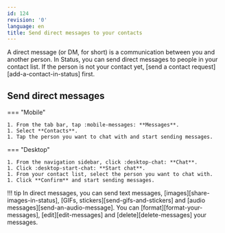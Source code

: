 ```yaml
---
id: 124
revision: '0'
language: en
title: Send direct messages to your contacts
---
```


A direct message (or DM, for short) is a communication between you and another person. In Status, you can send direct messages to people in your contact list. If the person is not your contact yet, [send a contact request][add-a-contact-in-status] first.

## Send direct messages

=== "Mobile"

    1. From the tab bar, tap :mobile-messages: **Messages**.
    1. Select **Contacts**.
    1. Tap the person you want to chat with and start sending messages.

=== "Desktop"

    1. From the navigation sidebar, click :desktop-chat: **Chat**.
    1. Click :desktop-start-chat: **Start chat**.
    1. From your contact list, select the person you want to chat with.
    1. Click **Confirm** and start sending messages.

!!! tip
In direct messages, you can send text messages, [images][share-images-in-status], [GIFs, stickers][send-gifs-and-stickers] and [audio messages][send-an-audio-message]. You can [format][format-your-messages], [edit][edit-messages] and [delete][delete-messages] your messages.
